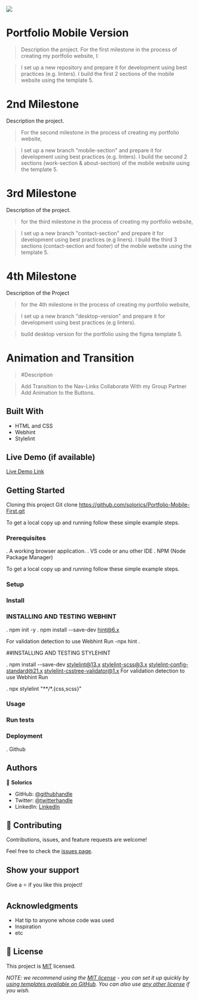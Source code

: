 ![](https://img.shields.io/badge/Microverse-blueviolet)

# Portfolio Mobile Version

> Description the project.
> For the first milestone in the process of creating my portfolio website, I:

> I set up a new repository and prepare it for development using best practices (e.g. linters).
> I build the first 2 sections of the mobile website using the template 5.

# 2nd  Milestone

Description the project.
> For the second milestone in the process of creating my portfolio website,

> I set up a new branch "mobile-section" and prepare it for development using best practices (e.g. linters).
> I build the second 2 sections (work-section & about-section) of the mobile website using the template 5.

# 3rd Milestone

Description of the project.

> for the third milestone in the process of creating my portfolio website,

> I set up a new branch "contact-section" and prepare it for development using best practices (e.g liners).
> I build the third 3 sections (contact-section and footer) of the mobile website using the template 5.

# 4th Milestone 
 
 Description of the Project

 > for the 4th milestone in the process of creating my portfolio website,

 > I set up a new branch "desktop-version" and prepare it for development using best practices (e.g linters).

 > build desktop version for the portfolio using the figma template 5.

# Animation and Transition

>  #Description

> Add Transition to the Nav-Links
> Collaborate With my Group Partner
> Add Animation to the Buttons.
## Built With

- HTML and CSS
- Webhint
- Stylelint

## Live Demo (if available)

[Live Demo Link](http://127.0.0.1:5500/index.html)


## Getting Started

Cloning this project Git clone https://github.com/solorics/Portfolio-Mobile-First.git

To get a local copy up and running follow these simple example steps.

### Prerequisites
. A working browser application.
. VS code or anu other IDE
. NPM (Node Package Manager)


To get a local copy up and running follow these simple example steps.

### Setup
### Install

### INSTALLING AND TESTING WEBHINT

. npm init -y
. npm install --save-dev hint@6.x

For validation detection to use Webhint Run -npx hint .

##INSTALLING AND TESTING STYLEHINT

. npm install --save-dev stylelint@13.x stylelint-scss@3.x stylelint-config-standard@21.x stylelint-csstree-validator@1.x
For validation detection to use Webhint Run

. npx stylelint "**/*.{css,scss}"
### Usage
### Run tests
### Deployment

 . Github


## Authors

👤 **Solorics**


- GitHub: [@githubhandle](https://github.com/solorics)
- Twitter: [@twitterhandle](https://twitter.com/Solorics2)
- LinkedIn: [LinkedIn](https://www.linkedin.com/in/solomon-opeyemi-0427a6155/)

## 🤝 Contributing

Contributions, issues, and feature requests are welcome!

Feel free to check the [issues page](../../issues/).

## Show your support

Give a ⭐️ if you like this project!

## Acknowledgments

- Hat tip to anyone whose code was used
- Inspiration
- etc

## 📝 License

This project is [MIT](./LICENSE) licensed.

_NOTE: we recommend using the [MIT license](https://choosealicense.com/licenses/mit/) - you can set it up quickly by [using templates available on GitHub](https://docs.github.com/en/communities/setting-up-your-project-for-healthy-contributions/adding-a-license-to-a-repository). You can also use [any other license](https://choosealicense.com/licenses/) if you wish._
